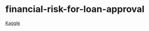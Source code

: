 # financial-risk-for-loan-approval

[Kaggle](https://www.kaggle.com/datasets/lorenzozoppelletto/financial-risk-for-loan-approval)

